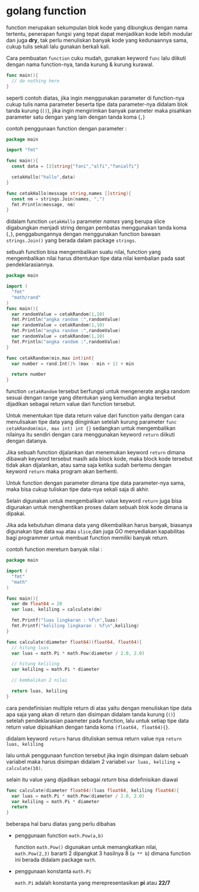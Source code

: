 # golang function

function merupakan sekumpulan blok kode yang dibungkus dengan nama tertentu, penerapan fungsi yang tepat dapat menjadikan kode lebih modular dan juga **dry**, tak perlu menuliskan banyak kode yang kedunaannya sama, cukup tulis sekali lalu gunakan berkali kali.

Cara pembuatan `function` cuku mudah, gunakan keyword `func` lalu diikuti dengan nama function-nya, tanda kurung & kurung kurawal.

```go
func main(){
  // do nothing here
}
```

seperti contoh diatas, jika ingin menggunakan parameter di function-nya cukup tulis nama parameter beserta tipe data parameter-nya didalam blok tanda kurung (`()`), jika ingin mengirimkan banyak parameter maka pisahkan parameter satu dengan yang lain dengan tanda koma (`,`)

contoh penggunaan function dengan parameter :

```go
package main

import "fmt"

func main(){
  const data = [3]string{"fani","alfi","fanialfi"}

  cetakHallo("hallo",data)
}

func cetakHallo(message string,names []string){
  const nm = strings.Join(names, ",")
  fmt.Println(message, nm)
}
```

didalam function `cetakHallo` parameter _names_ yang berupa slice digabungkan menjadi string dengan pembatas menggunakan tanda koma (`,`), penggabungannya dengan menggunakan function bawaan `strings.Join()` yang berada dalam package `strings`.

sebuah function bisa mengembalikan suatu nilai, function yang mengembalikan nilai harus ditentukan tipe data nilai kembalian pada saat pendeklarasiannya.

```go
package main

import (
  "fmt"
  "math/rand"
)
func main(){
  var randomValue = cetakRandom(1,10)
  fmt.Println("angka random :",randomValue)
  var randomValue = cetakRandom(1,10)
  fmt.Println("angka random :",randomValue)
  var randomValue = cetakRandom(1,10)
  fmt.Println("angka random :",randomValue)
}

func cetakRandom(min,max int)int{
  var number = rand.Int()% (max - min + 1) + min

  return number
}
```

function `cetakRandom` tersebut berfungsi untuk mengenerate angka random sesuai dengan range yang ditentukan yang kemudian angka tersebut dijadikan sebagai return value dari function tersebut.

Untuk menentukan tipe data return value dari function yaitu dengan cara menulisakan tipe data yang diinginkan setelah kurung parameter `func cetakRandom(min, max int) int {}` sedangkan untuk mengembalikan nilainya itu sendiri dengan cara menggunakan keyword `return` diikuti dengan datanya.

Jika sebuah function dijalankan dan menemukan keyword `return` dimana dibawah keyword tersebut masih ada block kode, maka block kode tersebut tidak akan dijalankan, atau sama saja ketika sudah bertemu dengan keyword `return` maka program akan berhenti.

Untuk function dengan parameter dimana tipe data parameter-nya sama, maka bisa cukup tuliskan tipe data-nya sekali saja di akhir.

Selain digunakan untuk mengembalikan value keyword `return` juga bisa digunakan untuk menghentikan proses dalam sebuah blok kode dimana ia dipakai.

Jika ada kebutuhan dimana data yang dikembalikan harus banyak, biasanya digunakan tipe data `map` atau `slice`,dan juga GO menyediakan kapabilitas bagi programmer untuk membuat function memiliki banyak return.

contoh function mereturn banyak nilai :

```go
package main

import (
  "fmt"
  "math"
)

func main(){
  var dm float64 = 20
  var luas, keliling = calculate(dm)

  fmt.Printf("luas lingkaran : %f\n",luas)
  fmt.Printf("keliling lingkaran : %f\n",keliling)
}

func calculate(diameter float64)(float64, float64){
  // hitung luas
  var luas = math.Pi * math.Pow(diameter / 2.0, 2.0)

  // hitung keliling
  var keliling = math.Pi * diameter

  // kembalikan 2 nilai

  return luas, keliling
}
```

cara pendefinisian multiple return di atas yaitu dengan menuliskan tipe data apa saja yang akan di return dan disimpan didalam tanda kurung (`()`) setelah pendeklarasian paameter pada function, lalu untuk setiap tipe data return value dipisahkan dengan tanda koma `(float64, float64){}`.

didalam keyword `return` harus dituliskan semua return value nya `return luas, keliling`

lalu untuk penggunaan function tersebut jika ingin disimpan dalam sebuah variabel maka harus disimpan didalam 2 variabel `var luas, keliling = calculate(10)`.

selain itu value yang dijadikan sebagai _return_ bisa didefinisikan diawal 

```go
func calculate(diameter float64)(luas float64, keliling float64){
  var luas = math.Pi * math.Pow(diameter / 2.0, 2.0)
  var keliling = math.Pi * diameter
  return 
}
```

beberapa hal baru diatas yang perlu dibahas

- penggunaan function `math.Pow(a,b)`
  
  function `math.Pow()` digunakan untuk memangkatkan nilai, `math.Pow(2,3)` bararti 2 dipangkat 3 hasilnya 8 (`a ** b`) dimana function ini berada didalam package `math`.

- penggunaan konstanta `math.Pi`

  `math.Pi` adalah konstanta yang merepresentasikan **pi** atau **22/7**